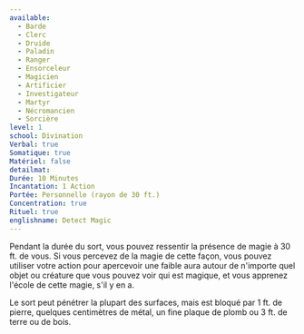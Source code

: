 ```yaml
---
available:
  - Barde
  - Clerc
  - Druide
  - Paladin
  - Ranger
  - Ensorceleur
  - Magicien
  - Artificier
  - Investigateur
  - Martyr
  - Nécromancien
  - Sorcière
level: 1
school: Divination
Verbal: true
Somatique: true
Matériel: false
detailmat: 
Durée: 10 Minutes
Incantation: 1 Action
Portée: Personnelle (rayon de 30 ft.)
Concentration: true
Rituel: true
englishname: Detect Magic
---
```

Pendant la durée du sort, vous pouvez ressentir la présence de magie à 30 ft. de vous. Si vous percevez de la magie de cette façon, vous pouvez utiliser votre action pour apercevoir une faible aura autour de n'importe quel objet ou créature que vous pouvez voir qui est magique, et vous apprenez l'école de cette magie, s'il y en a.

Le sort peut pénétrer la plupart des surfaces, mais est bloqué par 1 ft. de pierre, quelques centimètres de métal, un fine plaque de plomb ou 3 ft. de terre ou de bois.

